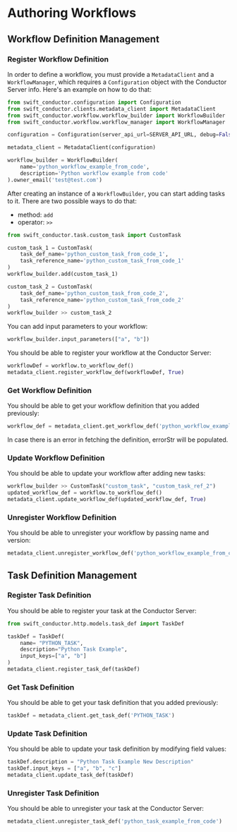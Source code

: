 # Authoring Workflows

## Workflow Definition Management

### Register Workflow Definition

In order to define a workflow, you must provide a `MetadataClient` and a `WorkflowManager`, which requires a `Configuration` object with the Conductor Server info. Here's an example on how to do that:

```python
from swift_conductor.configuration import Configuration
from swift_conductor.clients.metadata_client import MetadataClient
from swift_conductor.workflow.workflow_builder import WorkflowBuilder
from swift_conductor.workflow.workflow_manager import WorkflowManager

configuration = Configuration(server_api_url=SERVER_API_URL, debug=False)

metadata_client = MetadataClient(configuration)

workflow_builder = WorkflowBuilder(
    name='python_workflow_example_from_code',
    description='Python workflow example from code'
).owner_email('test@test.com')
```

After creating an instance of a `WorkflowBuilder`, you can start adding tasks to it. There are two possible ways to do that:
* method: `add`
* operator: `>>`

```python
from swift_conductor.task.custom_task import CustomTask

custom_task_1 = CustomTask(
    task_def_name='python_custom_task_from_code_1',
    task_reference_name='python_custom_task_from_code_1'
)
workflow_builder.add(custom_task_1)

custom_task_2 = CustomTask(
    task_def_name='python_custom_task_from_code_2',
    task_reference_name='python_custom_task_from_code_2'
)
workflow_builder >> custom_task_2
```

You can add input parameters to your workflow:

```python
workflow_builder.input_parameters(["a", "b"])
```

You should be able to register your workflow at the Conductor Server:

```python
workflowDef = workflow.to_workflow_def()
metadata_client.register_workflow_def(workflowDef, True)
```

### Get Workflow Definition

You should be able to get your workflow definition that you added previously:

```python
workflow_def = metadata_client.get_workflow_def('python_workflow_example_from_code')
```

In case there is an error in fetching the definition, errorStr will be populated.

### Update Workflow Definition

You should be able to update your workflow after adding new tasks:

```python
workflow_builder >> CustomTask("custom_task", "custom_task_ref_2")
updated_workflow_def = workflow.to_workflow_def()
metadata_client.update_workflow_def(updated_workflow_def, True)
```

### Unregister Workflow Definition

You should be able to unregister your workflow by passing name and version:

```python
metadata_client.unregister_workflow_def('python_workflow_example_from_code', 1)
```

## Task Definition Management

### Register Task Definition

You should be able to register your task at the Conductor Server:

```python
from swift_conductor.http.models.task_def import TaskDef

taskDef = TaskDef(
    name= "PYTHON_TASK",
    description="Python Task Example",
    input_keys=["a", "b"]
)
metadata_client.register_task_def(taskDef)
```

### Get Task Definition

You should be able to get your task definition that you added previously:

```python
taskDef = metadata_client.get_task_def('PYTHON_TASK')
```

### Update Task Definition

You should be able to update your task definition by modifying field values:

```python
taskDef.description = "Python Task Example New Description"
taskDef.input_keys = ["a", "b", "c"]
metadata_client.update_task_def(taskDef)
```

### Unregister Task Definition

You should be able to unregister your task at the Conductor Server:

```python
metadata_client.unregister_task_def('python_task_example_from_code')
```

